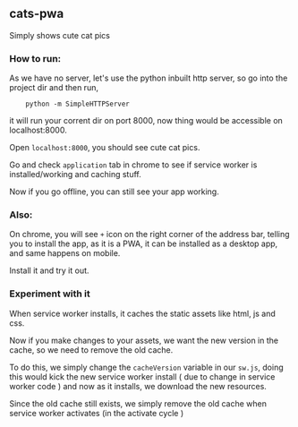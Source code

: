 ## cats-pwa

Simply shows cute cat pics


### How to run:

As we have no server, let's use the python inbuilt http server, so go into the project dir and then run,

```
    python -m SimpleHTTPServer
```

it will run your corrent dir on port 8000, now thing would be accessible on localhost:8000.


Open `localhost:8000`, you should see cute cat pics.

Go and check `application` tab in chrome to see if service worker is installed/working and caching stuff.

Now if you go offline, you can still see your app working.


### Also:

On chrome, you will see `+` icon on the right corner of the address bar, telling you to install the app, as it is a PWA, it can be installed as a desktop app, and same happens on mobile.

Install it and try it out.


### Experiment with it

When service worker installs, it caches the static assets like html, js and css.

Now if you make changes to your assets, we want the new version in the cache, so we need to remove the old cache.

To do this, we simply change the `cacheVersion` variable in our `sw.js`, doing this would kick the new service worker install ( due to change in service worker code ) and now as it installs, we download the new resources.

Since the old cache still exists, we simply remove the old cache when service worker activates (in the activate cycle )
